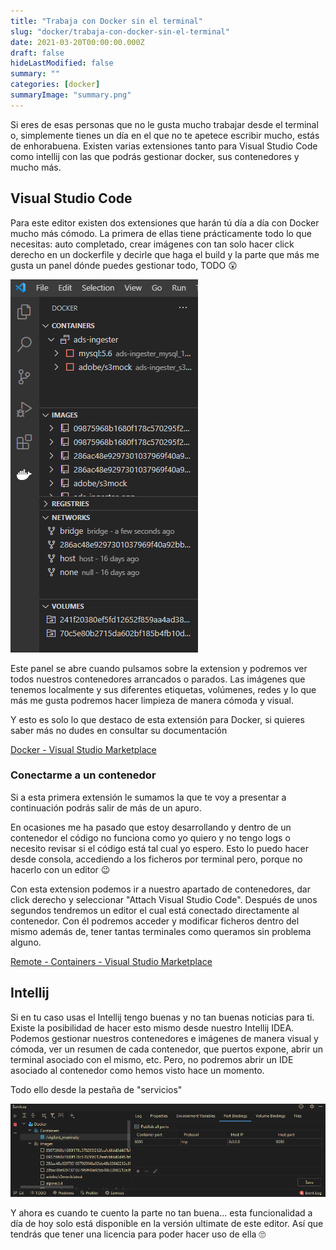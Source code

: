 ```yaml
---
title: "Trabaja con Docker sin el terminal"
slug: "docker/trabaja-con-docker-sin-el-terminal"
date: 2021-03-20T00:00:00.000Z
draft: false
hideLastModified: false
summary: ""
categories: [docker]
summaryImage: "summary.png"
---
```


Si eres de esas personas que no le gusta mucho trabajar desde el terminal o, simplemente tienes un día en el que no te apetece escribir mucho, estás de enhorabuena. Existen varias extensiones tanto para Visual Studio Code como intellij con las que podrás gestionar docker, sus contenedores y mucho más.

## Visual Studio Code

Para este editor existen dos extensiones que harán tú día a día con Docker mucho más cómodo. La primera de ellas tiene prácticamente todo lo que necesitas: auto completado, crear imágenes con tan solo hacer click derecho en un dockerfile y decirle que haga el build y la parte que más me gusta un panel dónde puedes gestionar todo, TODO 😲

![00-vscode.png](resources/00-vscode.png)

Este panel se abre cuando pulsamos sobre la extension y podremos ver todos nuestros contenedores arrancados o parados. Las imágenes que tenemos localmente y sus diferentes etiquetas, volúmenes, redes y lo que más me gusta podremos hacer limpieza de manera cómoda y visual.

Y esto es solo lo que destaco de esta extensión para Docker, si quieres saber más no dudes en consultar su documentación

[Docker - Visual Studio Marketplace](https://marketplace.visualstudio.com/items?itemName=ms-azuretools.vscode-docker)

### Conectarme a un contenedor

Si a esta primera extensión le sumamos la que te voy a presentar a continuación podrás salir de más de un apuro.

En ocasiones me ha pasado que estoy desarrollando y dentro de un contenedor el código no funciona como yo quiero y no tengo logs o necesito revisar si el código está tal cual yo espero. Esto lo puedo hacer desde consola, accediendo a los ficheros por terminal pero, porque no hacerlo con un editor 😉

Con esta extension podemos ir a nuestro apartado de contenedores, dar click derecho y seleccionar "Attach Visual Studio Code". Después de unos segundos tendremos un editor el cual está conectado directamente al contenedor. Con él podremos acceder y modificar ficheros dentro del mismo además de, tener tantas terminales como queramos sin problema alguno.

[Remote - Containers - Visual Studio Marketplace](https://marketplace.visualstudio.com/items?itemName=ms-vscode-remote.remote-containers)

## Intellij

Si en tu caso usas el Intellij tengo buenas y no tan buenas noticias para ti. Existe la posibilidad de hacer esto mismo desde nuestro Intellij IDEA. Podemos gestionar nuestros contenedores e imágenes de manera visual y cómoda, ver un resumen de cada contenedor, que puertos expone, abrir un terminal asociado con el mismo, etc. Pero, no podremos abrir un IDE asociado al contenedor como hemos visto hace un momento.

Todo ello desde la pestaña de "servicios"

![01-intellij.png](resources/01-intellij.png)

Y ahora es cuando te cuento la parte no tan buena... esta funcionalidad a día de hoy solo está disponible en la versión ultimate de este editor. Así que tendrás que tener una licencia para poder hacer uso de ella 🙄
